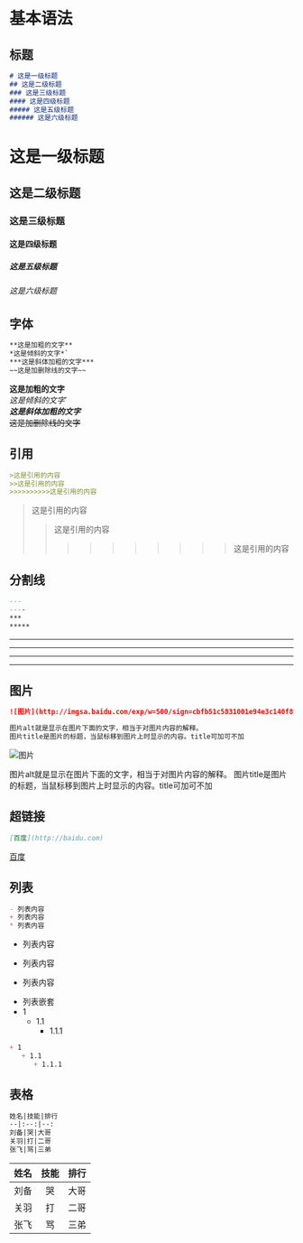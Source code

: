 # 基本语法

## 标题
```markdown
# 这是一级标题
## 这是二级标题
### 这是三级标题
#### 这是四级标题
##### 这是五级标题
###### 这是六级标题
```
# 这是一级标题
## 这是二级标题
### 这是三级标题
#### 这是四级标题
##### 这是五级标题
###### 这是六级标题

## 字体
```markdown
**这是加粗的文字**
*这是倾斜的文字*`
***这是斜体加粗的文字***
~~这是加删除线的文字~~
```
**这是加粗的文字**  
*这是倾斜的文字*`  
***这是斜体加粗的文字***  
~~这是加删除线的文字~~

## 引用
```markdown
>这是引用的内容
>>这是引用的内容
>>>>>>>>>>这是引用的内容
```
>这是引用的内容
>>这是引用的内容
>>>>>>>>>>这是引用的内容

## 分割线
```markdown
---
----
***
*****
```
---
----
***
*****

## 图片
```markdown
![图片](http://imgsa.baidu.com/exp/w=500/sign=cbfb51c5831001e94e3c140f880e7b06/48540923dd54564efa6ffc15bdde9c82d1584f97.jpg)

图片alt就是显示在图片下面的文字，相当于对图片内容的解释。
图片title是图片的标题，当鼠标移到图片上时显示的内容。title可加可不加
```
![图片](http://imgsa.baidu.com/exp/w=500/sign=cbfb51c5831001e94e3c140f880e7b06/48540923dd54564efa6ffc15bdde9c82d1584f97.jpg)

图片alt就是显示在图片下面的文字，相当于对图片内容的解释。
图片title是图片的标题，当鼠标移到图片上时显示的内容。title可加可不加

## 超链接
```markdown
[百度](http://baidu.com)
```
[百度](http://baidu.com)

## 列表
```markdown
- 列表内容
+ 列表内容
* 列表内容
```
- 列表内容
+ 列表内容
* 列表内容

+ 列表嵌套
+ 1
   + 1.1
      + 1.1.1
```markdown
+ 1
   + 1.1
      + 1.1.1
```

## 表格
```markdown
姓名|技能|排行
--|:--:|--:
刘备|哭|大哥
关羽|打|二哥
张飞|骂|三弟
```
姓名|技能|排行
--|:--:|--:
刘备|哭|大哥
关羽|打|二哥
张飞|骂|三弟
<!-- more -->
